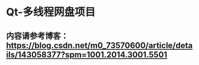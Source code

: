 # Qt-多线程网盘项目
## 内容请参考博客：https://blog.csdn.net/m0_73570600/article/details/143058377?spm=1001.2014.3001.5501
